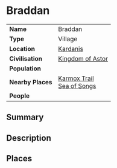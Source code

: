 # Braddan

|||
| --- | --- |
| **Name** | Braddan | place.4
| **Type** | Village |
| **Location** | [Kardanis](../../topography/continents-islands/kardanis.md) |
| **Civilisation** | [Kingdom of Astor](../../../civilisations/kingdom-of-astor/kingdom-of-astor.md) |
| **Population** | |
| **Nearby Places** | [Karmox Trail](../../roads/karmox-trail.md)<br>[Sea of Songs](../../topography/seas-bays/sea-of-songs.md) |
| **People** | |

## Summary

## Description

## Places
